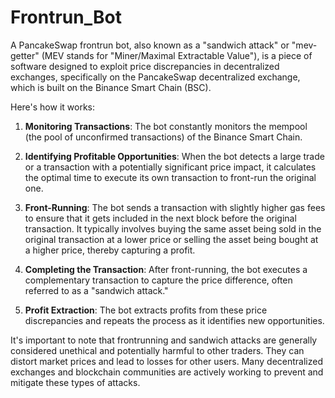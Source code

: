 # Frontrun_Bot
A PancakeSwap frontrun bot, also known as a "sandwich attack" or "mev-getter" (MEV stands for "Miner/Maximal Extractable Value"), is a piece of software designed to exploit price discrepancies in decentralized exchanges, specifically on the PancakeSwap decentralized exchange, which is built on the Binance Smart Chain (BSC).

Here's how it works:

1. **Monitoring Transactions**: The bot constantly monitors the mempool (the pool of unconfirmed transactions) of the Binance Smart Chain.

2. **Identifying Profitable Opportunities**: When the bot detects a large trade or a transaction with a potentially significant price impact, it calculates the optimal time to execute its own transaction to front-run the original one.

3. **Front-Running**: The bot sends a transaction with slightly higher gas fees to ensure that it gets included in the next block before the original transaction. It typically involves buying the same asset being sold in the original transaction at a lower price or selling the asset being bought at a higher price, thereby capturing a profit.

4. **Completing the Transaction**: After front-running, the bot executes a complementary transaction to capture the price difference, often referred to as a "sandwich attack."

5. **Profit Extraction**: The bot extracts profits from these price discrepancies and repeats the process as it identifies new opportunities.

It's important to note that frontrunning and sandwich attacks are generally considered unethical and potentially harmful to other traders. They can distort market prices and lead to losses for other users. Many decentralized exchanges and blockchain communities are actively working to prevent and mitigate these types of attacks.
